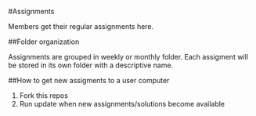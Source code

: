 #Assignments

Members get their regular assignments here.

##Folder organization

Assignments are grouped in weekly or monthly folder. Each assigment will be stored in its own folder with a descriptive name.

##How to get new assigments to a user computer

1. Fork this repos
2. Run update when new assignments/solutions become available

